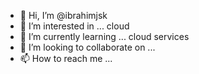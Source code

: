 - 👋 Hi, I’m @ibrahimjsk
- 👀 I’m interested in ... cloud
- 🌱 I’m currently learning ... cloud services
- 💞️ I’m looking to collaborate on ...
- 📫 How to reach me ...

<!---
ibrahimjsk/ibrahimjsk is a ✨ special ✨ repository because its `README.md` (this file) appears on your GitHub profile.
You can click the Preview link to take a look at your changes.
--->
